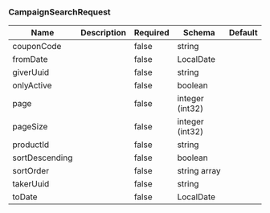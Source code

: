 ### CampaignSearchRequest
|Name|Description|Required|Schema|Default|
|----|----|----|----|----|
|couponCode||false|string||
|fromDate||false|LocalDate||
|giverUuid||false|string||
|onlyActive||false|boolean||
|page||false|integer (int32)||
|pageSize||false|integer (int32)||
|productId||false|string||
|sortDescending||false|boolean||
|sortOrder||false|string array||
|takerUuid||false|string||
|toDate||false|LocalDate||


